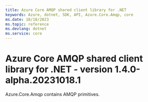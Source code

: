 ```yaml
---
title: Azure Core AMQP shared client library for .NET
keywords: Azure, dotnet, SDK, API, Azure.Core.Amqp, core
ms.date: 10/18/2023
ms.topic: reference
ms.devlang: dotnet
ms.service: core
---
```

# Azure Core AMQP shared client library for .NET - version 1.4.0-alpha.20231018.1 


Azure.Core.Amqp contains AMQP primitives. 

